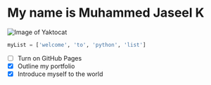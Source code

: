 # My name is Muhammed Jaseel K
![Image of Yaktocat](https://octodex.github.com/images/yaktocat.png)

``` python
myList = ['welcome', 'to', 'python', 'list']
```

- [ ] Turn on GitHub Pages
- [x] Outline my portfolio
- [x] Introduce myself to the world
